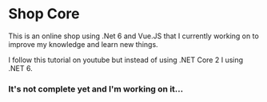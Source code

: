 # Shop Core
This is an online shop using .Net 6 and Vue.JS that I currently working on to improve my knowledge and learn new things.

I follow this tutorial on youtube but instead of using .NET Core 2 I using .NET 6.

### It's not complete yet and I'm working on it...
